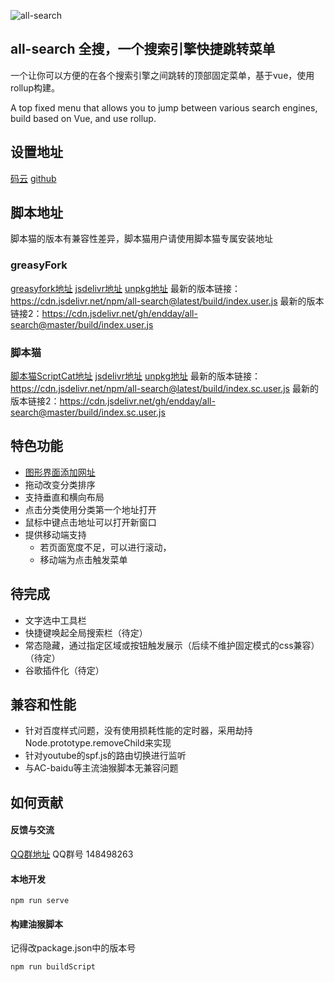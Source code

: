 ![all-search](https://socialify.git.ci/endday/all-search/image?description=1&font=Inter&forks=1&issues=1&language=1&owner=1&pattern=Plus&stargazers=1&theme=Light)

## all-search 全搜，一个搜索引擎快捷跳转菜单

一个让你可以方便的在各个搜索引擎之间跳转的顶部固定菜单，基于vue，使用rollup构建。

A top fixed menu that allows you to jump between various search engines, build based on Vue, and use rollup.

## 设置地址
[码云](https://endday.gitee.io/all-search/)
[github](https://endday.github.io/all-search/)

## 脚本地址
脚本猫的版本有兼容性差异，脚本猫用户请使用脚本猫专属安装地址

### greasyFork
[greasyfork地址](https://greasyfork.org/zh-CN/scripts/397993-all-search)
[jsdelivr地址](https://cdn.jsdelivr.net/npm/all-search@latest/build/index.user.js)
[unpkg地址](https://unpkg.com/all-search@latest/build/index.user.js)
最新的版本链接：https://cdn.jsdelivr.net/npm/all-search@latest/build/index.user.js
最新的版本链接2：https://cdn.jsdelivr.net/gh/endday/all-search@master/build/index.user.js

### 脚本猫
[脚本猫ScriptCat地址](https://scriptcat.org/script-show-page/477)
[jsdelivr地址](https://cdn.jsdelivr.net/npm/all-search@latest/build/index.sc.user.js)
[unpkg地址](https://unpkg.com/all-search@latest/build/index.sc.user.js)
最新的版本链接：https://cdn.jsdelivr.net/npm/all-search@latest/build/index.sc.user.js
最新的版本链接2：https://cdn.jsdelivr.net/gh/endday/all-search@master/build/index.sc.user.js

## 特色功能
* [图形界面添加网址](https://endday.github.io/all-search/)
* 拖动改变分类排序
* 支持垂直和横向布局
* 点击分类使用分类第一个地址打开
* 鼠标中键点击地址可以打开新窗口
* 提供移动端支持
    * 若页面宽度不足，可以进行滚动，
    * 移动端为点击触发菜单

## 待完成

* 文字选中工具栏
* 快捷键唤起全局搜索栏（待定）
* 常态隐藏，通过指定区域或按钮触发展示（后续不维护固定模式的css兼容）（待定）
* 谷歌插件化（待定）

## 兼容和性能
* 针对百度样式问题，没有使用损耗性能的定时器，采用劫持Node.prototype.removeChild来实现
* 针对youtube的spf.js的路由切换进行监听
* 与AC-baidu等主流油猴脚本无兼容问题

## 如何贡献

#### 反馈与交流
[QQ群地址](https://qm.qq.com/cgi-bin/qm/qr?k=AKKJzfydYb3ZTya7k5yT4HUcA37zQfcO&jump_from=webapi)
QQ群号 148498263

#### 本地开发
```
npm run serve
```

#### 构建油猴脚本
记得改package.json中的版本号
```
npm run buildScript
```
